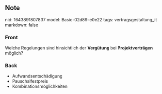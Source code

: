 ## Note
nid: 1643891807837
model: Basic-02d89-e0e22
tags: vertragsgestaltung_it
markdown: false

### Front
Welche Regelungen sind hinsichtlich der <b>Vergütung </b>bei <b>Projektverträgen </b>möglich?

### Back
<ul><li>Aufwandsentschädigung</li><li>Pauschalfestpreis</li><li>Kombinationsmöglichkeiten</li></ul>
